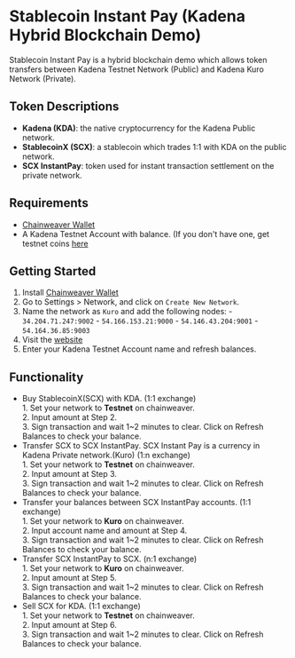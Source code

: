 # Stablecoin Instant Pay (Kadena Hybrid Blockchain Demo)
  Stablecoin Instant Pay is a hybrid blockchain demo which allows token transfers between Kadena Testnet Network (Public) and Kadena Kuro Network (Private).

## Token Descriptions  
  - **Kadena (KDA)**: the native cryptocurrency for the Kadena Public network.
  - **StablecoinX (SCX)**: a stablecoin which trades 1:1 with KDA on the public network.
  - **SCX InstantPay**: token used for instant transaction settlement on the private network.

## Requirements
 - [Chainweaver Wallet](https://www.kadena.io/chainweaver)
 - A Kadena Testnet Account with balance. (If you don't have one, get testnet coins [here](https://faucet.testnet.chainweb.com/)

## Getting Started
  1. Install [Chainweaver Wallet](https://www.kadena.io/chainweaver)
  2. Go to Settings > Network, and click on `Create New Network`.
  3. Name the network as `Kuro` and add the following nodes:
    - `34.204.71.247:9002`
    - `54.166.153.21:9000`
    - `54.146.43.204:9001`
    - `54.164.36.85:9003`
  4. Visit the [website](http://hybrid.chainweb.com/)
  5. Enter your Kadena Testnet Account name and refresh balances.

## Functionality
  - Buy StablecoinX(SCX) with KDA. (1:1 exchange)<br/>
    1\. Set your network to **Testnet** on chainweaver.<br/>
    2\. Input amount at Step 2.<br/>
    3\. Sign transaction and wait 1~2 minutes to clear. Click on Refresh Balances to check your balance.<br/>
  - Transfer SCX to SCX InstantPay. SCX Instant Pay is a currency in Kadena Private network.(Kuro) (1:n exchange)<br/>
    1\. Set your network to **Testnet** on chainweaver.<br/>
    2\. Input amount at Step 3.<br/>
    3\. Sign transaction and wait 1~2 minutes to clear. Click on Refresh Balances to check your balance.<br/>
  - Transfer your balances between SCX InstantPay accounts. (1:1 exchange)<br/>
    1\. Set your network to **Kuro** on chainweaver.<br/>
    2\. Input account name and amount at Step 4.<br/>
    3\. Sign transaction and wait 1~2 minutes to clear. Click on Refresh Balances to check your balance.<br/>
  - Transfer SCX InstantPay to SCX. (n:1 exchange)<br/>
    1\. Set your network to **Kuro** on chainweaver.<br/>
    2\. Input amount at Step 5.<br/>
    3\. Sign transaction and wait 1~2 minutes to clear. Click on Refresh Balances to check your balance.<br/>
  - Sell SCX for KDA. (1:1 exchange)<br/>
    1\. Set your network to **Testnet** on chainweaver.<br/>
    2\. Input amount at Step 6.<br/>
    3\. Sign transaction and wait 1~2 minutes to clear. Click on Refresh Balances to check your balance.<br/>
